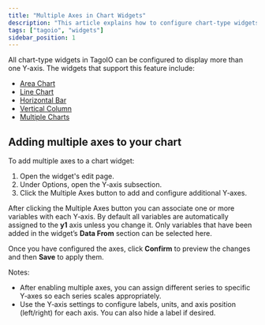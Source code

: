 ```yaml
---
title: "Multiple Axes in Chart Widgets"
description: "This article explains how to configure chart-type widgets in TagoIO to display more than one Y-axis and lists which widgets support this feature, plus instructions for enabling multiple axes in a widget."
tags: ["tagoio", "widgets"]
sidebar_position: 1
---
```

All chart-type widgets in TagoIO can be configured to display more than one Y‑axis. The widgets that support this feature include:
- [Area Chart](/tagoio/widgets/charts/area-chart-widget.md)
- [Line Chart](/tagoio/widgets/charts/line-chart-widget.md)
- [Horizontal Bar](/tagoio/widgets/charts/horizontal-bar-widget.md)
- [Vertical Column](/tagoio/widgets/charts/vertical-column-widget.md)
- [Multiple Charts](/tagoio/widgets/charts/multiple-charts-widget.md)

<!-- Image placeholder removed for build -->

## Adding multiple axes to your chart

To add multiple axes to a chart widget:

1. Open the widget's edit page.
2. Under Options, open the Y‑axis subsection.
3. Click the Multiple Axes button to add and configure additional Y‑axes.

After clicking the Multiple Axes button you can associate one or more variables with each Y‑axis. By default all variables are automatically assigned to the **y1** axis unless you change it. Only variables that have been added in the widget’s **Data From** section can be selected here.

Once you have configured the axes, click **Confirm** to preview the changes and then **Save** to apply them.

Notes:
- After enabling multiple axes, you can assign different series to specific Y‑axes so each series scales appropriately.
- Use the Y‑axis settings to configure labels, units, and axis position (left/right) for each axis. You can also hide a label if desired.
